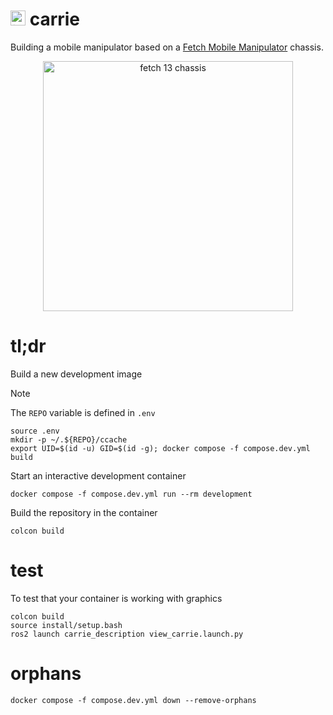 # <img src="docs/carrie-icon1-512x512.png" width="24" height="24" alt="icon" /> carrie
Building a mobile manipulator based on a [Fetch Mobile Manipulator](https://github.com/ZebraDevs/fetch_ros) chassis.
<p align="center">
  <img src="docs/fetch13_chassis1.jpeg" alt="fetch 13 chassis" width="400" />
</p>

# tl;dr
Build a new development image

> [!Note]
> The `REPO` variable is defined in `.env`

```
source .env
mkdir -p ~/.${REPO}/ccache
export UID=$(id -u) GID=$(id -g); docker compose -f compose.dev.yml build
```
Start an interactive development container
```
docker compose -f compose.dev.yml run --rm development
```
Build the repository in the container
```
colcon build
```

# test
To test that your container is working with graphics
```shell
colcon build
source install/setup.bash
ros2 launch carrie_description view_carrie.launch.py
```

# orphans
```shell
docker compose -f compose.dev.yml down --remove-orphans
```
